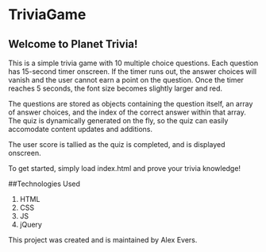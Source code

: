 # TriviaGame
## Welcome to Planet Trivia!

This is a simple trivia game with 10 multiple choice questions. Each question has 15-second timer onscreen. If the timer runs out, the answer choices will vanish and the user cannot earn a point on the question. Once the timer reaches 5 seconds, the font size becomes slightly larger and red.

The questions are stored as objects containing the question itself, an array of answer choices, and the index of the correct answer within that array. The quiz is dynamically generated on the fly, so the quiz can easily accomodate content updates and additions.

The user score is tallied as the quiz is completed, and is displayed onscreen.

To get started, simply load index.html and prove your trivia knowledge!

##Technologies Used
1. HTML
2. CSS
3. JS
4. jQuery

This project was created and is maintained by Alex Evers.